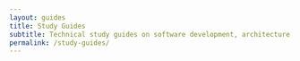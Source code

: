 ```yaml
---
layout: guides
title: Study Guides
subtitle: Technical study guides on software development, architecture, and more
permalink: /study-guides/
---
```


